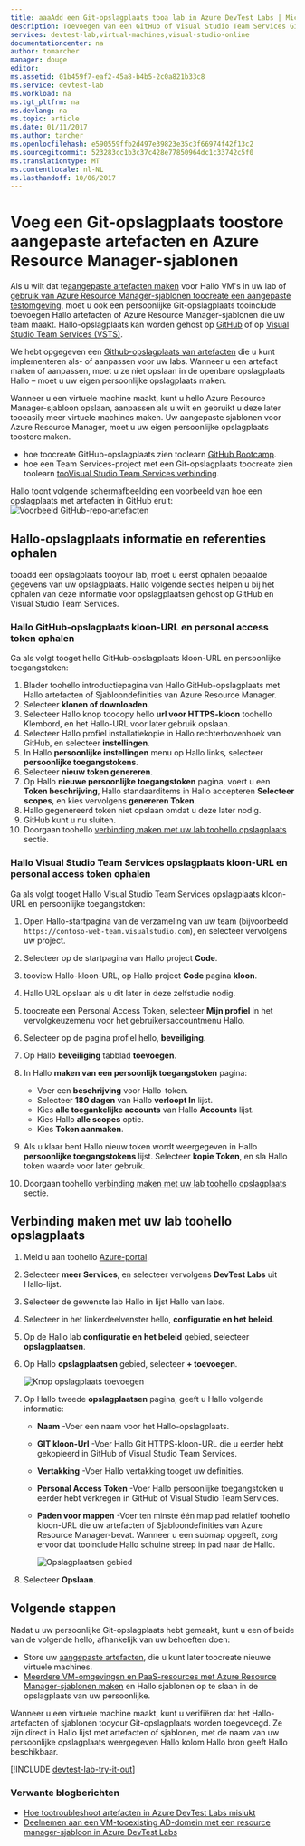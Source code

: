 ```yaml
---
title: aaaAdd een Git-opslagplaats tooa lab in Azure DevTest Labs | Microsoft Docs
description: Toevoegen van een GitHub of Visual Studio Team Services Git-opslagplaats voor uw aangepaste artefacten-bron in Azure DevTest Labs
services: devtest-lab,virtual-machines,visual-studio-online
documentationcenter: na
author: tomarcher
manager: douge
editor: 
ms.assetid: 01b459f7-eaf2-45a8-b4b5-2c0a821b33c8
ms.service: devtest-lab
ms.workload: na
ms.tgt_pltfrm: na
ms.devlang: na
ms.topic: article
ms.date: 01/11/2017
ms.author: tarcher
ms.openlocfilehash: e590559ffb2d497e39823e35c3f66974f42f13c2
ms.sourcegitcommit: 523283cc1b3c37c428e77850964dc1c33742c5f0
ms.translationtype: MT
ms.contentlocale: nl-NL
ms.lasthandoff: 10/06/2017
---
```

# <a name="add-a-git-repository-toostore-custom-artifacts-and-azure-resource-manager-templates"></a>Voeg een Git-opslagplaats toostore aangepaste artefacten en Azure Resource Manager-sjablonen

Als u wilt dat te[aangepaste artefacten maken](devtest-lab-artifact-author.md) voor Hallo VM's in uw lab of [gebruik van Azure Resource Manager-sjablonen toocreate een aangepaste testomgeving](devtest-lab-create-environment-from-arm.md), moet u ook een persoonlijke Git-opslagplaats tooinclude toevoegen Hallo artefacten of Azure Resource Manager-sjablonen die uw team maakt. Hallo-opslagplaats kan worden gehost op [GitHub](https://github.com) of op [Visual Studio Team Services (VSTS)](https://visualstudio.com).

We hebt opgegeven een [Github-opslagplaats van artefacten](https://github.com/Azure/azure-devtestlab/tree/master/Artifacts) die u kunt implementeren als- of aanpassen voor uw labs. Wanneer u een artefact maken of aanpassen, moet u ze niet opslaan in de openbare opslagplaats Hallo – moet u uw eigen persoonlijke opslagplaats maken. 

Wanneer u een virtuele machine maakt, kunt u hello Azure Resource Manager-sjabloon opslaan, aanpassen als u wilt en gebruikt u deze later tooeasily meer virtuele machines maken. Uw aangepaste sjablonen voor Azure Resource Manager, moet u uw eigen persoonlijke opslagplaats toostore maken.  

* hoe toocreate GitHub-opslagplaats zien toolearn [GitHub Bootcamp](https://help.github.com/categories/bootcamp/).
* hoe een Team Services-project met een Git-opslagplaats toocreate zien toolearn [tooVisual Studio Team Services verbinding](https://www.visualstudio.com/get-started/setup/connect-to-visual-studio-online).

Hallo toont volgende schermafbeelding een voorbeeld van hoe een opslagplaats met artefacten in GitHub eruit:  
![Voorbeeld GitHub-repo-artefacten](./media/devtest-lab-add-repo/devtestlab-github-artifact-repo-home.png)

## <a name="get-hello-repository-information-and-credentials"></a>Hallo-opslagplaats informatie en referenties ophalen
tooadd een opslagplaats tooyour lab, moet u eerst ophalen bepaalde gegevens van uw opslagplaats. Hallo volgende secties helpen u bij het ophalen van deze informatie voor opslagplaatsen gehost op GitHub en Visual Studio Team Services.

### <a name="get-hello-github-repository-clone-url-and-personal-access-token"></a>Hallo GitHub-opslagplaats kloon-URL en personal access token ophalen
Ga als volgt tooget hello GitHub-opslagplaats kloon-URL en persoonlijke toegangstoken:

1. Blader toohello introductiepagina van Hallo GitHub-opslagplaats met Hallo artefacten of Sjabloondefinities van Azure Resource Manager.
2. Selecteer **klonen of downloaden**.
3. Selecteer Hallo knop toocopy hello **url voor HTTPS-kloon** toohello Klembord, en het Hallo-URL voor later gebruik opslaan.
4. Selecteer Hallo profiel installatiekopie in Hallo rechterbovenhoek van GitHub, en selecteer **instellingen**.
5. In Hallo **persoonlijke instellingen** menu op Hallo links, selecteer **persoonlijke toegangstokens**.
6. Selecteer **nieuw token genereren**.
7. Op Hallo **nieuwe persoonlijke toegangstoken** pagina, voert u een **Token beschrijving**, Hallo standaarditems in Hallo accepteren **Selecteer scopes**, en kies vervolgens **genereren Token**.
8. Hallo gegenereerd token niet opslaan omdat u deze later nodig.
9. GitHub kunt u nu sluiten.   
10. Doorgaan toohello [verbinding maken met uw lab toohello opslagplaats](#connect-your-lab-to-the-repository) sectie.

### <a name="get-hello-visual-studio-team-services-repository-clone-url-and-personal-access-token"></a>Hallo Visual Studio Team Services opslagplaats kloon-URL en personal access token ophalen
Ga als volgt tooget Hallo Visual Studio Team Services opslagplaats kloon-URL en persoonlijke toegangstoken:

1. Open Hallo-startpagina van de verzameling van uw team (bijvoorbeeld `https://contoso-web-team.visualstudio.com`), en selecteer vervolgens uw project.
2. Selecteer op de startpagina van Hallo project **Code**.
3. tooview Hallo-kloon-URL, op Hallo project **Code** pagina **kloon**.
4. Hallo URL opslaan als u dit later in deze zelfstudie nodig.
5. toocreate een Personal Access Token, selecteer **Mijn profiel** in het vervolgkeuzemenu voor het gebruikersaccountmenu Hallo.
6. Selecteer op de pagina profiel hello, **beveiliging**.
7. Op Hallo **beveiliging** tabblad **toevoegen**.
8. In Hallo **maken van een persoonlijk toegangstoken** pagina:

   * Voer een **beschrijving** voor Hallo-token.
   * Selecteer **180 dagen** van Hallo **verloopt In** lijst.
   * Kies **alle toegankelijke accounts** van Hallo **Accounts** lijst.
   * Kies Hallo **alle scopes** optie.
   * Kies **Token aanmaken**.
9. Als u klaar bent Hallo nieuw token wordt weergegeven in Hallo **persoonlijke toegangstokens** lijst. Selecteer **kopie Token**, en sla Hallo token waarde voor later gebruik.
10. Doorgaan toohello [verbinding maken met uw lab toohello opslagplaats](#connect-your-lab-to-the-repository) sectie.

## <a name="connect-your-lab-toohello-repository"></a>Verbinding maken met uw lab toohello opslagplaats
1. Meld u aan toohello [Azure-portal](http://go.microsoft.com/fwlink/p/?LinkID=525040).
2. Selecteer **meer Services**, en selecteer vervolgens **DevTest Labs** uit Hallo-lijst.
3. Selecteer de gewenste lab Hallo in lijst Hallo van labs.   
4. Selecteer in het linkerdeelvenster hello, **configuratie en het beleid**.
5. Op de Hallo lab **configuratie en het beleid** gebied, selecteer **opslagplaatsen**.
6. Op Hallo **opslagplaatsen** gebied, selecteer **+ toevoegen**.

    ![Knop opslagplaats toevoegen](./media/devtest-lab-add-repo/devtestlab-add-repo.png)
7. Op Hallo tweede **opslagplaatsen** pagina, geeft u Hallo volgende informatie:

   * **Naam** -Voer een naam voor het Hallo-opslagplaats.
   * **GIT kloon-Url** -Voer Hallo Git HTTPS-kloon-URL die u eerder hebt gekopieerd in GitHub of Visual Studio Team Services.
   * **Vertakking** -Voer Hallo vertakking tooget uw definities.
   * **Personal Access Token** -Voer Hallo persoonlijke toegangstoken u eerder hebt verkregen in GitHub of Visual Studio Team Services.
   * **Paden voor mappen** -Voer ten minste één map pad relatief toohello kloon-URL die uw artefacten of Sjabloondefinities van Azure Resource Manager-bevat. Wanneer u een submap opgeeft, zorg ervoor dat tooinclude Hallo schuine streep in pad naar de Hallo.

     ![Opslagplaatsen gebied](./media/devtest-lab-add-repo/devtestlab-repo-blade.png)
8. Selecteer **Opslaan**.

## <a name="next-steps"></a>Volgende stappen
Nadat u uw persoonlijke Git-opslagplaats hebt gemaakt, kunt u een of beide van de volgende hello, afhankelijk van uw behoeften doen:
* Store uw [aangepaste artefacten](devtest-lab-artifact-author.md), die u kunt later toocreate nieuwe virtuele machines.
* [Meerdere VM-omgevingen en PaaS-resources met Azure Resource Manager-sjablonen maken](devtest-lab-create-environment-from-arm.md) en Hallo sjablonen op te slaan in de opslagplaats van uw persoonlijke.

Wanneer u een virtuele machine maakt, kunt u verifiëren dat het Hallo-artefacten of sjablonen tooyour Git-opslagplaats worden toegevoegd. Ze zijn direct in Hallo lijst met artefacten of sjablonen, met de naam van uw persoonlijke opslagplaats weergegeven Hallo kolom Hallo bron geeft Hallo beschikbaar. 

[!INCLUDE [devtest-lab-try-it-out](../../includes/devtest-lab-try-it-out.md)]

### <a name="related-blog-posts"></a>Verwante blogberichten
* [Hoe tootroubleshoot artefacten in Azure DevTest Labs mislukt](devtest-lab-troubleshoot-artifact-failure.md)
* [Deelnemen aan een VM-tooexisting AD-domein met een resource manager-sjabloon in Azure DevTest Labs](http://www.visualstudiogeeks.com/blog/DevOps/Join-a-VM-to-existing-AD-domain-using-ARM-template-AzureDevTestLabs)
